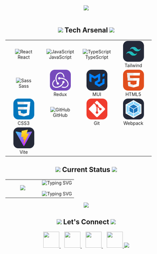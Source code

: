 <div align="center">
  <img src="https://capsule-render.vercel.app/api?type=venom&height=300&color=gradient&text=Amirhossein%20Khalaj%20Asadi&fontSize=70&desc=Frontend%20Developer%20|%20AI%20Explorer&animation=twinkling&fontColor=00FFFF&descSize=20&descAlignY=62&descAlign=50"/>
</div>

<br>

<h2 align="center">
  <img src="https://media.giphy.com/media/jSKBmKkvo2dPQQtsR1/giphy.gif" width="40px" /> Tech Arsenal <img src="https://media.giphy.com/media/jSKBmKkvo2dPQQtsR1/giphy.gif" width="40px" />
</h2>

<div align="center">
  <table align="center">
  <tr>
    <td align="center" width="100">
      <img src="https://techstack-generator.vercel.app/react-icon.svg" alt="React" width="65" height="65" />
      <br>React
    </td>
    <td align="center" width="100">
      <img src="https://techstack-generator.vercel.app/js-icon.svg" alt="JavaScript" width="65" height="65" />
      <br>JavaScript
    </td>
    <td align="center" width="100">
      <img src="https://techstack-generator.vercel.app/ts-icon.svg" alt="TypeScript" width="65" height="65" />
      <br>TypeScript
    </td>
    <td align="center" width="100">
      <img src="https://raw.githubusercontent.com/tandpfun/skill-icons/main/icons/TailwindCSS-Dark.svg" alt="Tailwind" width="65" height="65" />
      <br>Tailwind
    </td>
  </tr>
  <tr>
    <td align="center" width="100">
      <img src="https://techstack-generator.vercel.app/sass-icon.svg" alt="Sass" width="65" height="65" />
      <br>Sass
    </td>
    <td align="center" width="100">
      <img src="https://raw.githubusercontent.com/tandpfun/skill-icons/main/icons/Redux.svg" alt="Redux" width="65" height="65" />
      <br>Redux
    </td>
    <td align="center" width="100">
      <img src="https://raw.githubusercontent.com/tandpfun/skill-icons/main/icons/MaterialUI-Dark.svg" alt="Material UI" width="65" height="65" />
      <br>MUI
    </td>
    <td align="center" width="100">
      <img src="https://raw.githubusercontent.com/tandpfun/skill-icons/main/icons/HTML.svg" alt="HTML5" width="65" height="65" />
      <br>HTML5
    </td>
  </tr>
  <tr>
    <td align="center" width="100">
      <img src="https://raw.githubusercontent.com/tandpfun/skill-icons/main/icons/CSS.svg" alt="CSS3" width="65" height="65" />
      <br>CSS3
    </td>
    <td align="center" width="100">
      <img src="https://techstack-generator.vercel.app/github-icon.svg" alt="GitHub" width="65" height="65" />
      <br>GitHub
    </td>
    <td align="center" width="100">
      <img src="https://raw.githubusercontent.com/tandpfun/skill-icons/main/icons/Git.svg" alt="Git" width="65" height="65" />
      <br>Git
    </td>
    <td align="center" width="100">
      <img src="https://raw.githubusercontent.com/tandpfun/skill-icons/main/icons/Webpack-Dark.svg" alt="Webpack" width="65" height="65" />
      <br>Webpack
    </td>
  </tr>
  <tr>
    <td align="center" width="100">
      <img src="https://raw.githubusercontent.com/tandpfun/skill-icons/main/icons/Vite-Dark.svg" alt="Vite" width="65" height="65" />
      <br>Vite
    </td>
  </tr>
</table>
</div>



<h2 align="center">
  <img src="https://media.giphy.com/media/WFZvB7VIXBgiz3oDXE/giphy.gif" width="35px" /> Current Status <img src="https://media.giphy.com/media/WFZvB7VIXBgiz3oDXE/giphy.gif" width="35px" />
</h2>

<div align="center">
  <table border="0">
    <tr>
      <td width="50%" align="center">
        <div align="center">
  <img src="https://user-images.githubusercontent.com/74038190/225813708-98b745f2-7d22-48cf-9150-083f1b00d6c9.gif" width="100%"/>
</div>
      </td>
      <td width="50%" align="center">
        <img src="https://readme-typing-svg.demolab.com?font=Fira+Code&weight=600&size=20&pause=1000&color=00FFFF&center=true&vCenter=true&random=false&width=380&height=50&lines=Frontend+Developer+%F0%9F%8C%9F;AI+Explorer+%F0%9F%A4%96;Problem+Solver+%F0%9F%92%A1;Code+Artisan+%E2%9A%A1" alt="Typing SVG" />
        <br><br>
        <img src="https://readme-typing-svg.demolab.com?font=Fira+Code&weight=500&size=20&pause=1000&color=00FFFF&center=true&vCenter=true&random=false&width=380&height=50&lines=AI+Master's+%40+Eyvanekey+University;Software+Engineer+from+Damghan;Based+in+Tehran%2C+Iran" alt="Typing SVG" />
      </td>
    </tr>
  </table>
</div>

<div align="center">
  <img src="https://user-images.githubusercontent.com/73097560/115834477-dbab4500-a447-11eb-908a-139a6edaec5c.gif">
</div>

<h2 align="center">
  <img src="https://media.giphy.com/media/LnQjpWaON8nhr21vNW/giphy.gif" width="40"> Let's Connect <img src="https://media.giphy.com/media/LnQjpWaON8nhr21vNW/giphy.gif" width="40">
</h2>

<div align="center">
  <a href="mailto:a.h.khalajasadi@gmail.com" target="_blank">
    <img src="https://img.icons8.com/?size=100&id=l8GURTKU12XE&format=png&color=000000" width="50" height="50"/>
  </a>
  &nbsp;&nbsp;
  <a href="https://github.com/69amirhossein69" target="_blank">
    <img src="https://img.icons8.com/?size=100&id=52539&format=png&color=000000" width="50" height="50"/>
  </a>
  &nbsp;&nbsp;
  <a href="http://www.instagram.com/a.h.khalaj" target="_blank">
    <img src="https://img.icons8.com/?size=100&id=43625&format=png&color=000000" width="50" height="50"/>
  </a>
  &nbsp;&nbsp;
  <a href="https://t.me/AMIRHOSSEIN_AC69" target="_blank">
    <img src="https://img.icons8.com/?size=100&id=114954&format=png&color=000000" width="50" height="50"/>
  </a>
   <a href="https://www.linkedin.com/in/amirhossein-khalaj-asadi"><img src="https://skillicons.dev/icons?i=linkedin" width="40"/></a>
</div>
